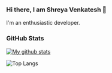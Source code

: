 ### Hi there, I am Shreya Venkatesh 👋

I'm an enthusiastic developer.

### GitHub Stats

[![My github stats](https://github-readme-stats.vercel.app/api?username=reyashv&count_private=true&show_icons=true&theme=gotham)](https://github.com/anuraghazra/github-readme-stats)

![Top Langs](https://github-readme-stats.vercel.app/api/top-langs/?username=reyashv&layout=compact&theme=gotham&hide_border=true&langs_count=10)

<!--
**reyashv/reyashv** is a ✨ _special_ ✨ repository because its `README.md` (this file) appears on your GitHub profile.

Here are some ideas to get you started:

- 🔭 I’m currently working on ...
- 🌱 I’m currently learning ...
- 👯 I’m looking to collaborate on ...
- 🤔 I’m looking for help with ...
- 💬 Ask me about ...
- 📫 How to reach me: ...
- 😄 Pronouns: ...
- ⚡ Fun fact: ...
-->
